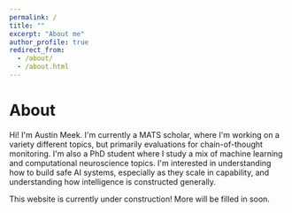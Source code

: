 ```yaml
---
permalink: /
title: ""
excerpt: "About me"
author_profile: true
redirect_from: 
  - /about/
  - /about.html
---
```


About
======

Hi! I'm Austin Meek. I'm currently a MATS scholar, where I'm working on a variety different topics, but primarily evaluations for chain-of-thought monitoring. I'm also a PhD student where I study a mix of machine learning and computational neuroscience topics. I'm interested in understanding how to build safe AI systems, especially as they scale in capability, and understanding how intelligence is constructed generally.

This website is currently under construction! More will be filled in soon. 
